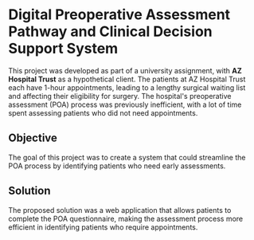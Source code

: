 # **Digital Preoperative Assessment Pathway and Clinical Decision Support System**

This project was developed as part of a university assignment, with **AZ Hospital Trust** as a hypothetical client. The patients at AZ Hospital Trust each have 1-hour appointments, leading to a lengthy surgical waiting list and affecting their eligibility for surgery. The hospital's preoperative assessment (POA) process was previously inefficient, with a lot of time spent assessing patients who did not need appointments.

## **Objective**  
The goal of this project was to create a system that could streamline the POA process by identifying patients who need early assessments.

## **Solution**  
The proposed solution was a web application that allows patients to complete the POA questionnaire, making the assessment process more efficient in identifying patients who require appointments.

